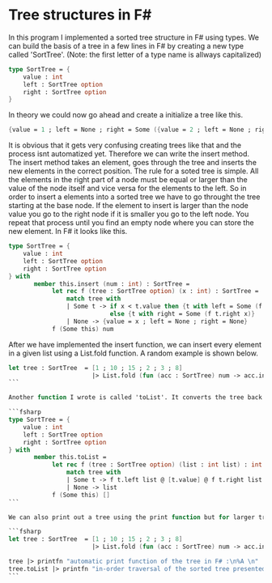 # Tree structures in F#

In this program I implemented a sorted tree structure in F# using types. We can build the basis of a tree in a few lines in F# by creating a new type called 'SortTree'. (Note: the first letter of a type name is allways capitalized)

```fsharp
type SortTree = {
    value : int 
    left : SortTree option
    right : SortTree option
} 
```

In theory we could now go ahead and create a initialize a tree like this.

```fsharp
{value = 1 ; left = None ; right = Some ({value = 2 ; left = None ; right = None})}
```

It is obvious that it gets very confusing creating trees like that and the process isnt automatized yet. Therefore we can write the insert method. The insert method takes an element, goes through the tree and inserts the new elements in the correct position. The rule for a soted tree is simple. All the elements in the right part of a node must be equal or larger than the value of the node itself and vice versa for the elements to the left. So in order to insert a elements into a sorted tree we have to go throught the tree starting at the base node. If the element to insert is larger than the node value you go to the right node if it is smaller you go to the left node. You repeat that process until you find an empty node where you can store the new element. In F# it looks like this. 

```fsharp
type SortTree = {
    value : int 
    left : SortTree option
    right : SortTree option
} with 
       member this.insert (num : int) : SortTree =
            let rec f (tree : SortTree option) (x : int) : SortTree =
                match tree with 
                | Some t -> if x < t.value then {t with left = Some (f t.left x)}
                            else {t with right = Some (f t.right x)}
                | None -> {value = x ; left = None ; right = None}
            f (Some this) num
```

After we have implemented the insert function, we can insert every element in a given list using a List.fold function. A random example is shown below.

````fsharp
let tree : SortTree  = [1 ; 10 ; 15 ; 2 ; 3 ; 8] 
                       |> List.fold (fun (acc : SortTree) num -> acc.insert num) {value = 8 ; left = None ; right = None}
```

Another function I wrote is called 'toList'. It converts the tree back into a list using the in-order traversal. In-order means that the left branch is printed out first, the node value second and finally the right branch. The list a sorted tree produces is therefore also sorted thus the name.

```fsharp
type SortTree = {
    value : int 
    left : SortTree option
    right : SortTree option
} with 
       member this.toList =
            let rec f (tree : SortTree option) (list : int list) : int list =
                match tree with 
                | Some t -> f t.left list @ [t.value] @ f t.right list
                | None -> list
            f (Some this) []
```

We can also print out a tree using the print function but for larger trees the result gets quiet confusing. In the following code I compared both functions.

```fsharp
let tree : SortTree  = [1 ; 10 ; 15 ; 2 ; 3 ; 8] 
                       |> List.fold (fun (acc : SortTree) num -> acc.insert num) {value = 8 ; left = None ; right = None}

tree |> printfn "automatic print function of the tree in F# :\n%A \n"
tree.toList |> printfn "in-order traversal of the sorted tree presented in a list :\n%A"
```

